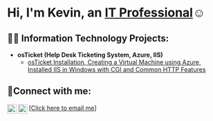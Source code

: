 <h1>Hi, I'm Kevin, an <a href="https://linkedin.com/in/kevin-beltran-sierra-0187b1273">IT Professional</a>☺</h1>

<h2>👨‍💻 Information Technology Projects:</h2>

- <b>osTicket (Help Desk Ticketing System, Azure, IIS)</b>
  - [osTicket Installation, Creating a Virtual Machine using Azure, Installed IIS in Windows with CGI and Common HTTP Features ](https://github.com/kevinbels/osticket-prerequisites)
  
<h2>🤳Connect with me:</h2>

[<img align="left" alt="Josh | LinkedIn" width="22px" src="https://cdn.jsdelivr.net/npm/simple-icons@v3/icons/linkedin.svg" />][linkedin]
[<img align="left" alt="Kevin | Gmail" width="22px" src="https://cdn.jsdelivr.net/npm/simple-icons@v3/icons/gmail.svg" /><a href="mailto:kevinmbels">Click here to email me</a>]





[linkedin]: https://linkedin.com/in/kevin-beltran-sierra-0187b1273

